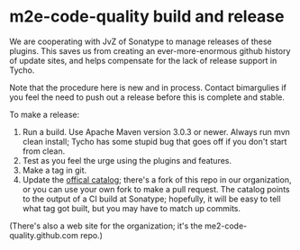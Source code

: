 m2e-code-quality build and release
==================================

We are cooperating with JvZ of Sonatype to manage releases of these
plugins. This saves us from creating an ever-more-enormous github
history of update sites, and helps compensate for the lack of release
support in Tycho.

Note that the procedure here is new and in process. Contact
bimargulies if you feel the need to push out a release before this is
complete and stable.

To make a release:

1. Run a build. Use Apache Maven version 3.0.3 or newer. Always run mvn clean install;
Tycho has some stupid bug that goes off if you don't start from clean.
2. Test as you feel the urge using the plugins and features.
3. Make a tag in git.
4. Update the [offical catalog](https://github.com/tesla/m2e-discovery-catalog); there's a
fork of this repo in our organization, or you can use your own fork to
make a pull request. The catalog points to the output of a CI build at
Sonatype; hopefully, it will be easy to tell what tag got built, but
you may have to match up commits.

(There's also a web site for the organization; it's the me2-code-quality.github.com repo.)



